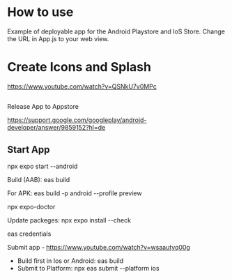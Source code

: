 # How to use

Example of deployable app for the Android Playstore and IoS Store.
Change the URL in App.js to your web view.

# Create Icons and Splash

https://www.youtube.com/watch?v=QSNkU7v0MPc

##

Release App to Appstore

https://support.google.com/googleplay/android-developer/answer/9859152?hl=de

## Start App

npx expo start --android

Build (AAB):
eas build

For APK:
eas build -p android --profile preview

npx expo-doctor

Update packeges: npx expo install --check

eas credentials


Submit app - https://www.youtube.com/watch?v=wsaautyq00g
- Build first in Ios or Android: eas build
- Submit to Platform: npx eas submit --platform ios